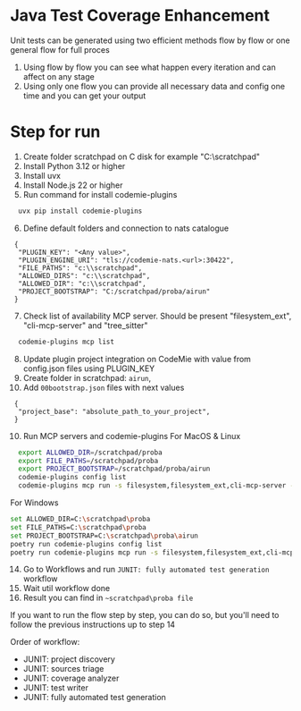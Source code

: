 # Java Test Coverage Enhancement

Unit tests can be generated using two efficient methods flow by flow or one general flow for full proces 

1. Using flow by flow you can see what happen every iteration and can affect on any stage 
2. Using only one flow you can provide all necessary data and config one time and you can get your output 


# Step for run
1. Create folder scratchpad on C disk for example "C:\scratchpad"
2. Install Python 3.12 or higher
4. Install uvx
4. Install Node.js 22 or higher
5. Run command for install codemie-plugins
```bash
  uvx pip install codemie-plugins
```
6. Define default folders and connection to nats catalogue
```
 {
  "PLUGIN_KEY": "<Any value>",
  "PLUGIN_ENGINE_URI": "tls://codemie-nats.<url>:30422",
  "FILE_PATHS": "c:\\scratchpad",
  "ALLOWED_DIRS": "c:\\scratchpad",
  "ALLOWED_DIR": "c:\\scratchpad",
  "PROJECT_BOOTSTRAP": "C:/scratchpad/proba/airun"
 }
   ```
7. Check list of availability MCP server. Should be present "filesystem_ext", "cli-mcp-server" and "tree_sitter"
```bash
  codemie-plugins mcp list
```
8. Update plugin project integration on CodeMie with value from config.json files using PLUGIN_KEY
9. Create folder in scratchpad: ```airun```,
9. Add ```00bootstrap.json``` files with next values
```
 {
  "project_base": "absolute_path_to_your_project",  
 }
```
10. Run MCP servers and codemie-plugins
    For MacOS & Linux
```bash
  export ALLOWED_DIR=/scratchpad/proba
  export FILE_PATHS=/scratchpad/proba
  export PROJECT_BOOTSTRAP=/scratchpad/proba/airun
  codemie-plugins config list
  codemie-plugins mcp run -s filesystem,filesystem_ext,cli-mcp-server -e cli-mcp-server=ALLOWED_DIR -e filesystem_ext=ALLOWED_DIR,PROJECT_BOOTSTRAP
```
For Windows
```bash
set ALLOWED_DIR=C:\scratchpad\proba
set FILE_PATHS=C:\scratchpad\proba
set PROJECT_BOOTSTRAP=C:\scratchpad\proba\airun
poetry run codemie-plugins config list
poetry run codemie-plugins mcp run -s filesystem,filesystem_ext,cli-mcp-server -e cli-mcp-server=ALLOWED_DIR -e filesystem_ext=ALLOWED_DIR,PROJECT_BOOTSTRAP
```
14. Go to Workflows and run ```JUNIT: fully automated test generation``` workflow
15. Wait util workflow done
16. Result you can find in ```~scratchpad\proba file```


If you want to run the flow step by step, you can do so, but you'll need to follow the previous instructions up to step 14

Order of workflow:
- JUNIT: project discovery
- JUNIT: sources triage
- JUNIT: coverage analyzer
- JUNIT: test writer
- JUNIT: fully automated test generation